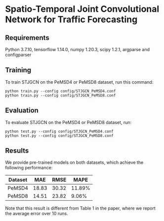 # Spatio-Temporal Joint Convolutional Network for Traffic Forecasting

## Requirements

Python 3.7.10, tensorflow 1.14.0, numpy 1.20.3, scipy 1.2.1, argparse and configparser

## Training

To train STJGCN on the PeMSD4 or PeMSD8 dataset, run this command:

```train
python train.py --config config/STJGCN_PeMSD4.conf
python train.py --config config/STJGCN_PeMSD8.conf
```

## Evaluation

To evaluate STJGCN on the PeMSD4 or PeMSD8 dataset, run:

```eval
python test.py --config config/STJGCN_PeMSD4.conf
python test.py --config config/STJGCN_PeMSD8.conf
```

## Results

We provide pre-trained models on both datasets, which achieve the following performance:

| Dataset |  MAE  |  RMSE  |  MAPE  |
| --------|------ | ------ | ------ |
| PeMSD4  | 18.83 | 30.32  | 11.89% |
| PeMSD8  | 14.51 | 23.82  |  9.06% |

Note that this result is different from Table 1 in the paper, where we report the average error over 10 runs.
